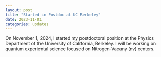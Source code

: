 ```yaml
---
layout: post
title: "Started in Postdoc at UC Berkeley"
date: 2023-11-01
categories: updates
---
```


On November 1, 2024, I started my postdoctoral position at the Physics Department of the University of California, Berkeley. I will be working on quantum experiental science focused on Nitrogen-Vacany (nv) centers.
